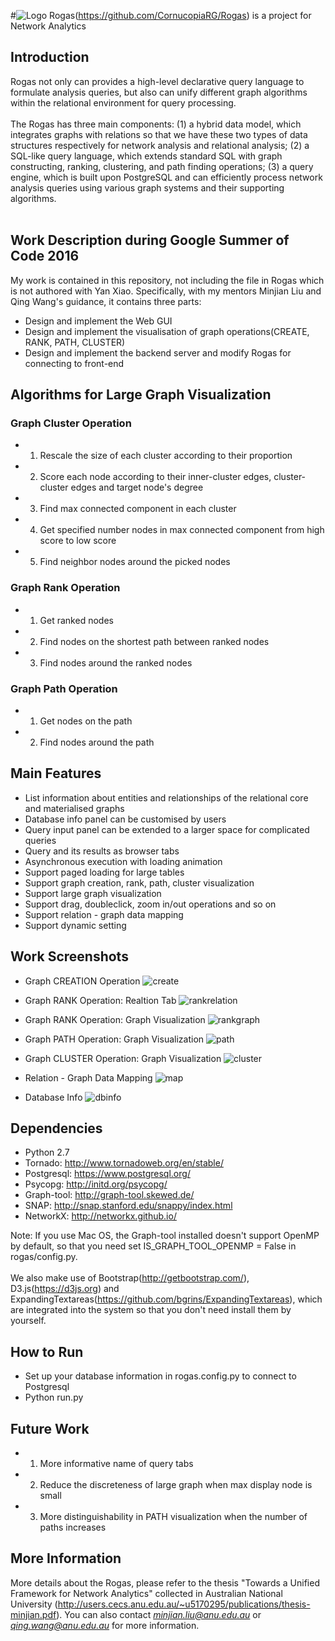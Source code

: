 #![Logo](https://cecs.anu.edu.au/sites/default/files/styles/anu_doublenarrow_440_scale/public/images/rogas-web.jpg?itok=JfEfhc1_)
Rogas(https://github.com/CornucopiaRG/Rogas) is a project for Network Analytics

## Introduction
Rogas not only can provides a high-level declarative query language to 
formulate analysis queries, but also can unify different graph algorithms 
within the relational environment for query processing.
<br>
<br>
The Rogas has three main components: (1) a hybrid data model, which 
integrates graphs with relations so that we have these two types of data 
structures respectively for network analysis and relational analysis; 
(2) a SQL-like query language, which extends standard SQL with 
graph constructing, ranking, clustering, and path finding operations; 
(3) a query engine, which is built upon PostgreSQL and can efficiently process 
network analysis queries using various graph systems and 
their supporting algorithms.
<br>
<br>

## Work Description during Google Summer of Code 2016
My work is contained in this repository, not including the file in Rogas which is not authored with Yan Xiao. Specifically, with my mentors Minjian Liu and Qing Wang's guidance, it contains three parts:

- Design and implement the Web GUI
- Design and implement the visualisation of graph operations(CREATE, RANK, PATH, CLUSTER) 
- Design and implement the backend server and modify Rogas for connecting to front-end

## Algorithms for Large Graph Visualization
### Graph Cluster Operation 
- 1) Rescale the size of each cluster according to their proportion
- 2) Score each node according to their inner-cluster edges, cluster-cluster edges and target node's degree
- 3) Find max connected component in each cluster
- 4) Get specified number nodes in max connected component from high score to low score
- 5) Find neighbor nodes around the picked nodes

### Graph Rank Operation 
- 1) Get ranked nodes
- 2) Find nodes on the shortest path between ranked nodes
- 3) Find nodes around the ranked nodes

### Graph Path Operation 
- 1) Get nodes on the path
- 2) Find nodes around the path

## Main Features
- List information about entities and relationships of the relational core and materialised graphs
- Database info panel can be customised by users
- Query input panel can be extended to a larger space for complicated queries
- Query and its results as browser tabs
- Asynchronous execution with loading animation
- Support paged loading for large tables 
- Support graph creation, rank, path, cluster visualization
- Support large graph visualization
- Support drag, doubleclick, zoom in/out operations and so on 
- Support relation - graph data mapping
- Support dynamic setting

## Work Screenshots
- Graph CREATION Operation
![create](http://ww1.sinaimg.cn/large/005WEw7ygw1f6ui3u7iy9j31kw0zkqgk.jpg)

- Graph RANK Operation: Realtion Tab
![rankrelation](http://ww1.sinaimg.cn/large/005WEw7ygw1f6ui8fa8eej31kw0zkafp.jpg)

- Graph RANK Operation: Graph Visualization
![rankgraph](http://ww4.sinaimg.cn/large/005WEw7yjw1f6uiak0rjuj31kw0zkwrz.jpg)

- Graph PATH Operation: Graph Visualization
![path](http://ww3.sinaimg.cn/large/005WEw7yjw1f6uib6bntxj31kw0zkn4y.jpg)

- Graph CLUSTER Operation: Graph Visualization
![cluster](http://ww3.sinaimg.cn/large/005WEw7yjw1f6uig5hos1j31kw0zk12k.jpg)

- Relation - Graph Data Mapping
![map](http://ww4.sinaimg.cn/large/005WEw7yjw1f6uigv6b59j31kw0zkdna.jpg)

- Database Info
![dbinfo](http://ww3.sinaimg.cn/large/005WEw7ygw1f6uiicglh4j31kw0zkagj.jpg)

## Dependencies 
* Python 2.7
* Tornado: http://www.tornadoweb.org/en/stable/
* Postgresql: https://www.postgresql.org/ 
* Psycopg: http://initd.org/psycopg/
* Graph-tool: http://graph-tool.skewed.de/
* SNAP: http://snap.stanford.edu/snappy/index.html
* NetworkX: http://networkx.github.io/  

Note: If you use Mac OS, the Graph-tool installed doesn't support OpenMP by default, so that you need set IS\_GRAPH\_TOOL\_OPENMP = False in rogas/config.py.
<br>
<br>
We also make use of Bootstrap(http://getbootstrap.com/), D3.js(https://d3js.org) and ExpandingTextareas(https://github.com/bgrins/ExpandingTextareas), which are integrated into the system so that you don't need install them by yourself.

## How to Run
- Set up your database information in rogas.config.py to connect to Postgresql
- Python run.py

## Future Work
- 1) More informative name of query tabs
- 2) Reduce the discreteness of large graph when max display node is small
- 3) More distinguishability in PATH visualization when the number of paths increases

## More Information
More details about the Rogas, please refer to 
the thesis "Towards a Unified Framework for Network Analytics" collected in 
Australian National University (http://users.cecs.anu.edu.au/~u5170295/publications/thesis-minjian.pdf). You can also 
contact *minjian.liu@anu.edu.au* or *qing.wang@anu.edu.au* for more information.
